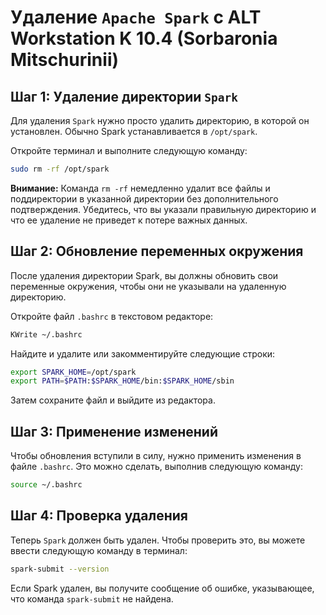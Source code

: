 # Удаление `Apache Spark` с ALT Workstation K 10.4 (Sorbaronia Mitschurinii)

## Шаг 1: Удаление директории `Spark`

Для удаления `Spark` нужно просто удалить директорию, в которой он установлен. Обычно Spark устанавливается в `/opt/spark`.

Откройте терминал и выполните следующую команду:

```bash
sudo rm -rf /opt/spark
```

**Внимание:** Команда `rm -rf` немедленно удалит все файлы и поддиректории в указанной директории без дополнительного подтверждения. Убедитесь, что вы указали правильную директорию и что ее удаление не приведет к потере важных данных.

## Шаг 2: Обновление переменных окружения

После удаления директории Spark, вы должны обновить свои переменные окружения, чтобы они не указывали на удаленную директорию.

Откройте файл `.bashrc` в текстовом редакторе:

```bash
KWrite ~/.bashrc
```

Найдите и удалите или закомментируйте следующие строки:

```bash
export SPARK_HOME=/opt/spark
export PATH=$PATH:$SPARK_HOME/bin:$SPARK_HOME/sbin
```
Затем сохраните файл и выйдите из редактора.

## Шаг 3: Применение изменений

Чтобы обновления вступили в силу, нужно применить изменения в файле `.bashrc`. Это можно сделать, выполнив следующую команду:

```bash
source ~/.bashrc
```

## Шаг 4: Проверка удаления

Теперь `Spark` должен быть удален. Чтобы проверить это, вы можете ввести следующую команду в терминал:

```bash
spark-submit --version
```

Если Spark удален, вы получите сообщение об ошибке, указывающее, что команда `spark-submit` не найдена.